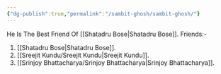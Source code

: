 ```yaml
---
{"dg-publish":true,"permalink":"/sambit-ghosh/sambit-ghosh/"}
---
```


He Is The Best Friend Of [[Shatadru Bose\|Shatadru Bose]].
Friends:-
1. [[Shatadru Bose\|Shatadru Bose]].
2. [[Sreejit Kundu/Sreejit Kundu\|Sreejit Kundu]].
3. [[Srinjoy Bhattacharya/Srinjoy Bhattacharya\|Srinjoy Bhattacharya]].